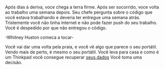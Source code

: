Após dias à deriva, voce chega a terra firme. 
Após ser socorrido, voce volta ao trabalho uma semana depois.
Seu chefe pergunta sobre o código que você estava trabalhando e deveria ter entregue uma semana atrás.
Tristemente você não tinha internet e não pode fazer push do seu trabalho. 
Você é despedido por que não entregou o código.

-Whitney Huston comeca a tocar-

Você vai dar uma volta pela praia, e você vê algo que parece o seu portátil.
Vendo mais de perto, é mesmo o seu portátil. Você leva para casa e como é um Thinkpad você consegue recuperar [seus dados](https://www.youtube.com/watch?v=3KXx-Kys-Fk)
Você toma uma decisão.
